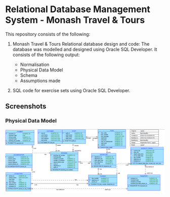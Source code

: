 # Relational Database Management System - Monash Travel & Tours 

This repository consists of the following:

1. Monash Travel & Tours Relational database design and code: The database was modelled and designed using Oracle SQL Developer. It consists of the following output:
   - Normalisation 
   - Physical Data Model
   - Schema
   - Assumptions made
   
2. SQL code for exercise sets using Oracle SQL Developer.

## Screenshots

### Physical Data Model

![Physical Data Model](Relational%20Database%20System/images/Physical%20Data%20Model.png?raw=true)
